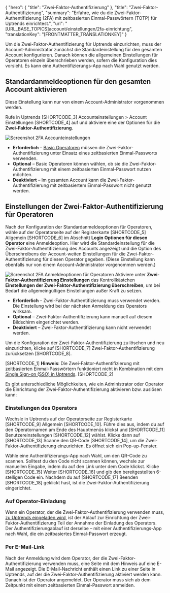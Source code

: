 {
  "hero": {
    "title": "Zwei-Faktor-Authentifizierung"
  },
  "title": "Zwei-Faktor-Authentifizierung",
  "summary": "Erfahre, wie du die Zwei-Faktor-Authentifizierung (2FA) mit zeitbasierten Einmal-Passwörtern (TOTP) für Uptrends einrichtest.",
  "url": "[URL_BASE_TOPICS]account/einstellungen/2fa-einrichtung",
  "translationKey": "[FRONTMATTER_TRANSLATIONKEY]"
}

Um die Zwei-Faktor-Authentifizierung für Uptrends einzurichten, muss der Account-Administrator zunächst die Standardeinstellung für den gesamten Account konfigurieren. Danach können die allgemeinen Einstellungen für Operatoren einzeln überschrieben werden, sofern die Konfiguration dies vorsieht. Es kann eine Authentifizierungs-App nach Wahl genutzt werden.

## Standardanmeldeoptionen für den gesamten Account aktivieren 
Diese Einstellung kann nur von einem Account-Administrator vorgenommen werden.

Rufe in Uptrends [SHORTCODE_3] Accounteinstellungen > Account Einstellungen [SHORTCODE_4] auf und aktiviere eine der Optionen für die **Zwei-Faktor-Authentifizierung**.

![Screenshot 2FA Accounteinstellungen]([LINK_URL_1])
  - **Erforderlich** – [Basic Operatoren]([LINK_URL_2]) müssen die Zwei-Faktor-Authentifizierung unter Einsatz eines zeitbasierten Einmal-Passworts verwenden.
  - **Optional** – Basic Operatoren können wählen, ob sie die Zwei-Faktor-Authentifizierung mit einem zeitbasierten Einmal-Passwort nutzen möchten.
  - **Deaktiviert** – Im gesamten Account kann die Zwei-Faktor-Authentifizierung mit zeitbasiertem Einmal-Passwort nicht genutzt werden.

## Einstellungen der Zwei-Faktor-Authentifizierung für Operatoren
Nach der Konfiguration der Standardanmeldeoptionen für Operatoren, wähle auf der Operatorseite auf der Registerkarte [SHORTCODE_5] Allgemein [SHORTCODE_6] im Abschnitt **Login Optionen für diesen Operator** eine Anmeldeoption. Hier wird die Standardeinstellung für die Zwei-Faktor-Authentifizierung des Accounts angezeigt und die Option des Überschreibens der Account-weiten Einstellungen für die Zwei-Faktor-Authentifizierung für diesen Operator gegeben. (Diese Einstellung kann ebenfalls nur von einem Account-Administrator vorgenommen werden.)

![Screenshot 2FA Anmeldeoptionen für Operatoren]([LINK_URL_3])
Aktiviere unter **Zwei-Faktor-Authentifizierung Einstellungen** das Kontrollkästchen **Einstellungen der Zwei-Faktor-Authentifizierung überschreiben**, um bei Bedarf die allgemeingültigen Einstellungen außer Kraft zu setzen.
-   **Erforderlich** – Zwei-Faktor-Authentifizierung muss verwendet werden. Die Einstellung wird bei der nächsten Anmeldung des Operators wirksam.
-   **Optional** – Zwei-Faktor-Authentifizierung kann manuell auf diesem Bildschirm eingerichtet werden.
-   **Deaktiviert** – Zwei-Faktor-Authentifizierung kann nicht verwendet werden.

Um die Konfiguration der Zwei-Faktor-Authentifizierung zu löschen und neu einzurichten, klicke auf [SHORTCODE_7] Zwei-Faktor-Authentifizierung zurücksetzen [SHORTCODE_8].

[SHORTCODE_1]
**Hinweis**: Die Zwei-Faktor-Authentifizierung mit zeitbasierten Einmal-Passwörtern funktioniert nicht in Kombination mit dem [Single Sign-on (SSO) in Uptrends]([LINK_URL_4]).
[SHORTCODE_2]

Es gibt unterschiedliche Möglichkeiten, wie ein Administrator oder Operator die Einrichtung der Zwei-Faktor-Authentifizierung aktivieren bzw. auslösen kann:

### Einstellungen des Operators
Wechsle in Uptrends auf der Operatorseite zur Registerkarte [SHORTCODE_9] Allgemein [SHORTCODE_10]. Führe dies aus, indem du auf den Operatornamen am Ende des Hauptmenüs klickst und [SHORTCODE_11] Benutzereinstellungen [SHORTCODE_12] wählst. Klicke dann auf [SHORTCODE_13]  Scanne den QR-Code [SHORTCODE_14], um die Zwei-Faktor-Authentifizierung einzurichten. Es öffnet sich ein Pop-up-Fenster.

Wähle eine Authentifizierungs-App nach Wahl, um den QR-Code zu scannen. Solltest du den Code nicht scannen können, wechsle zur manuellen Eingabe, indem du auf den Link unter dem Code klickst. Klicke [SHORTCODE_15] Weiter [SHORTCODE_16] und gib den bereitgestellten 6-stelligen Code ein. Nachdem du auf [SHORTCODE_17] Beenden [SHORTCODE_18] geklickt hast, ist die Zwei-Faktor-Authentifizierung eingerichtet.

### Auf Operator-Einladung
Wenn ein Operator, der die Zwei-Faktor-Authentifizierung verwenden muss, [zu Uptrends eingeladen wird]([LINK_URL_5]), ist der Ablauf zur Einrichtung der Zwei-Faktor-Authentifizierung Teil der Annahme der Einladung des Operators. Der Authentifizierungablauf ist derselbe – mit einer Authentifizierungs-App nach Wahl, die ein zeitbasiertes Einmal-Passwort erzeugt.

### Per E-Mail-Link
Nach der Anmeldung wird dem Operator, der die Zwei-Faktor-Authentifizierung verwenden muss, eine Seite mit dem Hinweis auf eine E-Mail angezeigt. Die E-Mail-Nachricht enthält einen Link zu einer Seite in Uptrends, auf der die Zwei-Faktor-Authentifizierung aktiviert werden kann. Danach ist der Operator angemeldet. Der Operator muss sich ab dem Zeitpunkt mit einem zeitbasierten Einmal-Passwort anmelden.